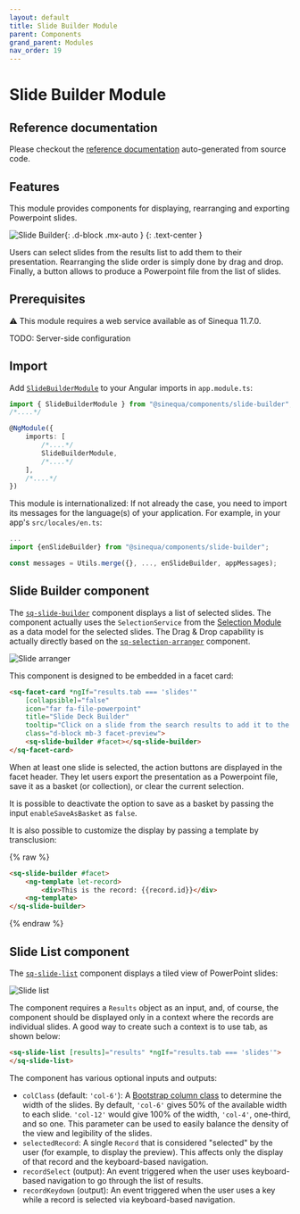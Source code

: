 ```yaml
---
layout: default
title: Slide Builder Module
parent: Components
grand_parent: Modules
nav_order: 19
---
```


# Slide Builder Module

## Reference documentation

Please checkout the [reference documentation]({{site.baseurl}}components/modules/SlideBuilderModule.html) auto-generated from source code.

## Features

This module provides components for displaying, rearranging and exporting Powerpoint slides.

![Slide Builder]({{site.baseurl}}assets/modules/slide-builder/slide-builder.png){: .d-block .mx-auto }
{: .text-center }

Users can select slides from the results list to add them to their presentation. Rearranging the slide order is simply done by drag and drop. Finally, a button allows to produce a Powerpoint file from the list of slides.

## Prerequisites

⚠️ This module requires a web service available as of Sinequa 11.7.0.

TODO: Server-side configuration

## Import

Add [`SlideBuilderModule`]({{site.baseurl}}components/modules/SlideBuilderModule.html) to your Angular imports in `app.module.ts`:

```ts
import { SlideBuilderModule } from "@sinequa/components/slide-builder";
/*....*/

@NgModule({
    imports: [
        /*....*/
        SlideBuilderModule,
        /*....*/
    ],
    /*....*/
})
```

This module is internationalized: If not already the case, you need to import its messages for the language(s) of your application. For example, in your app's `src/locales/en.ts`:

```ts
...
import {enSlideBuilder} from "@sinequa/components/slide-builder";

const messages = Utils.merge({}, ..., enSlideBuilder, appMessages);
```

## Slide Builder component

The [`sq-slide-builder`]({{site.baseurl}}components/modules/SlideBuilderComponent.html) component displays a list of selected slides. The component actually uses the `SelectionService` from the [Selection Module](selection.html) as a data model for the selected slides. The Drag & Drop capability is actually directly based on the [`sq-selection-arranger`](selection.html#selection-arranger) component.

![Slide arranger]({{site.baseurl}}assets/modules/slide-builder/slide-arranger.png)

This component is designed to be embedded in a facet card:

```html
<sq-facet-card *ngIf="results.tab === 'slides'"
    [collapsible]="false"
    icon="far fa-file-powerpoint"
    title="Slide Deck Builder"
    tooltip="Click on a slide from the search results to add it to the Slide Deck Builder."
    class="d-block mb-3 facet-preview">
    <sq-slide-builder #facet></sq-slide-builder>
</sq-facet-card>
```

When at least one slide is selected, the action buttons are displayed in the facet header. They let users export the presentation as a Powerpoint file, save it as a basket (or collection), or clear the current selection.

It is possible to deactivate the option to save as a basket by passing the input `enableSaveAsBasket` as `false`.

It is also possible to customize the display by passing a template by transclusion:

{% raw %}
```html
<sq-slide-builder #facet>
    <ng-template let-record>
        <div>This is the record: {{record.id}}</div>
    <ng-template>
</sq-slide-builder>
```
{% endraw %}

## Slide List component

The [`sq-slide-list`]({{site.baseurl}}components/modules/SlideListComponent.html) component displays a tiled view of PowerPoint slides:

![Slide list]({{site.baseurl}}assets/modules/slide-builder/slide-list.png)

The component requires a `Results` object as an input, and, of course, the component should be displayed only in a context where the records are individual slides. A good way to create such a context is to use tab, as shown below:

```html
<sq-slide-list [results]="results" *ngIf="results.tab === 'slides'">
</sq-slide-list>
```

The component has various optional inputs and outputs:

- `colClass` (default: `'col-6'`): A [Bootstrap column class](https://getbootstrap.com/docs/4.0/layout/grid/) to determine the width of the slides. By default, `'col-6'` gives 50% of the available width to each slide. `'col-12'` would give 100% of the width, `'col-4'`, one-third, and so one. This parameter can be used to easily balance the density of the view and legibility of the slides.
- `selectedRecord`: A single `Record` that is considered "selected" by the user (for example, to display the preview). This affects only the display of that record and the keyboard-based navigation.
- `recordSelect` (output): An event triggered when the user uses keyboard-based navigation to go through the list of results.
- `recordKeydown` (output): An event triggered when the user uses a key while a record is selected via keyboard-based navigation.
